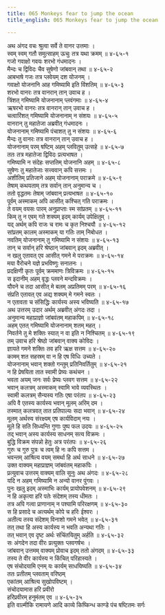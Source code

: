 ```yaml
---
title: 065 Monkeys fear to jump the ocean
title_english: 065 Monkeys fear to jump the ocean

---
```

अथ अंगद वचः श्रुत्वा सर्वे ते वानर उत्तमाः ।  
स्वम् स्वम् गतौ समुत्साहम् ऊचुः तत्र यथा क्रमम् ॥ ४-६५-१  
गजो गवाक्षो गवयः शरभो गंधमादनः ।  
मैन्दः च द्विविदः चैव सुषेणो जांबवान् तथा ॥ ४-६५-२  
आबभाषे गजः तत्र प्लवेयम् दश योजनम् ।  
गवाक्षो योजनानि आह गमिष्यामि इति विंशतिम् ॥ ४-६५-३  
शरभो वानरः तत्र वानरान् तान् उवाच ह ।  
त्रिंशत् गमिष्यामि योजनानाम् प्लवंगमाः ॥ ४-६५-४  
ऋषरभो वानरः तत्र वानरान् तान् उवाच ह ।  
चत्वारिंशत् गमिष्यामि योजनानाम् न संशयः ॥ ४-६५-५  
वानरान् तु महातेजा अब्रवीत् गंधमादनः ।  
योजनानाम् गमिष्यामि पंचाशत् तु न संशयः ॥ ४-६५-६  
मैन्दः तु वानरः तत्र वानरान् तान् उवाच ह ।  
योजनानाम् परम् षष्टिम् अहम् प्लवितुम् उत्सहे ॥ ४-६५-७  
ततः तत्र महातेजा द्विविदः प्रत्यभाषत ।  
गमिष्यामि न संदेहः सप्ततिम् योजनानि अहम् ॥ ४-६५-८  
सुषेणः तु महातेजाः सत्त्ववान् कपि सत्तमः ।  
अशीतिम् प्रतिजाने अहम् योजनानाम् पराक्रमे ॥ ४-६५-९  
तेषाम् कथयताम् तत्र सर्वान् तान् अनुमान्य च ।  
ततो वृद्धतमः तेषाम् जांबवान् प्रत्यभाषत ॥ ४-६५-१०  
पूर्वम् अस्माकम् अपि आसीत् कश्चित् गति पराक्रमः ।  
ते वयम् वयसः पारम् अनुप्राप्ताः स्म सांप्रतम् ॥ ४-६५-११  
किम् तु न एवम् गते शक्यम् इदम् कार्यम् उपेक्षितुम् ।  
यद् अर्थम् कपि राजः च रामः च कृत निश्चयौ ॥ ४-६५-१२  
सांप्रतम् कालम् अस्माकम् या गतिः ताम् निबोधत ।  
नवतिम् योजनानाम् तु गमिष्यामि न संशयः ॥ ४-६५-१३  
तान् च सर्वान् हरि श्रेष्ठान् जांबवान् इदम् अब्रवीत् ।  
न खलु एतावत् एव आसीत् गमने मे पराक्रमः ॥ ४-६५-१४  
मया वैरोचने यज्ञे प्रभविष्णुः सनातनः ।  
प्रदक्षिणी कृतः पूर्वम् क्रममाणः त्रिविक्रमः ॥ ४-६५-१५  
स इदानीम् अहम् वृद्धः प्लवने मन्दविक्रमः ।  
यौवने च तदा आसीत् मे बलम् अप्रतिमम् परम् ॥ ४-६५-१६  
संप्रति एतावत् एव अद्य शक्यम् मे गमने स्वतः ।  
न एतावता च संसिद्धिः कार्यस्य अस्य भविष्यति ॥ ४-६५-१७  
अथ उत्तरम् उदार अर्थम् अब्रवीत् अंगदः तदा ।  
अनुमान्य महाप्राज्ञो जांबवंतम् महाकपिम् ॥ ४-६५-१८  
अहम् एतत् गमिष्यामि योजनानाम् शतम् महत् ।  
निवर्तने तु मे शक्तिः स्यात् न वा इति न निश्चितम् ॥ ४-६५-१९  
तम् उवाच हरि श्रेष्ठो जांबवान् वाक्य कोविदः ।  
ज्ञायते गमने शक्तिः तव हरि ऋक्ष सत्तम ॥ ४-६५-२०  
कामम् शत सहस्रम् वा न हि एष विधिः उच्यते ।  
योजनानाम् भवान् शक्तो गन्तुम् प्रतिनिवर्तितुम् ॥ ४-६५-२१  
न हि प्रेषयिता तात स्वामी प्रेष्यः कथंचन ।  
भवता अयम् जनः सर्वः प्रेष्यः प्लवग सत्तम ॥ ४-६५-२२  
भवान् कलत्रम् अस्माकम् स्वामि भावे व्यवस्थितः ।  
स्वामी कलत्रम् सैन्यस्य गतिः एषा परंतप ॥ ४-६५-२३  
अपि वै एतस्य कार्यस्य भवान् मूलम् अरिम् दम ।  
तस्मात् कलत्रवत् तात प्रतिपाल्यः सदा भवान् ॥ ४-६५-२४  
मूलम् अर्थस्य संरक्ष्यम् एष कार्यविदाम् नयः ।  
मूले हि सति सिध्यन्ति गुणाः पुष्प फल उदयः ॥ ४-६५-२५  
तद् भवान् अस्य कार्यस्य साधनम् सत्य विक्रमः ।  
बुद्धि विक्रम संपन्नो हेतुः अत्र परंतपः ॥ ४-६५-२६  
गुरुः च गुरु पुत्रः च त्वम् हि नः कपि सत्तम ।  
भवन्तम् आश्रित्य वयम् समर्था हि अर्थ साधने ॥ ४-६५-२७  
उक्त वाक्यम् महाप्राज्ञम् जांबवंतम् महाकपिः ।  
प्रत्युवाच उत्तरम् वाक्यम् वालि सूनुः अथ अंगदः ॥ ४-६५-२८  
यदि न अहम् गमिष्यामि न अन्यो वानर पुंगवः ।  
पुनः खलु इदम् अस्माभिः कार्यम् प्रायोपवेशनम् ॥ ४-६५-२९  
न हि अकृत्वा हरि पतेः संदेशम् तस्य धीमतः ।  
तत्र अपि गत्वा प्राणानाम् न पश्यामि परिरक्षणम् ॥ ४-६५-३०  
स हि प्रसादे च अत्यर्थम् कोपे च हरिः ईश्वरः ।  
अतीत्य तस्य संदेशम् विनाशो गमने भवेत् ॥ ४-६५-३१  
तत् तथा हि अस्य कार्यस्य न भवति अन्यथा गतिः ।  
तत् भवान् एव दृष्ट अर्थः संचिंतयितुम् अर्हति ॥ ४-६५-३२  
सः अंगदेन तदा वीरः प्रत्युक्तः प्लवगर्षभः ।  
जांबवान् उत्तमम् वाक्यम् प्रोवाच इदम् ततो अंगदम् ॥ ४-६५-३३  
तस्य ते वीर कार्यस्य न किंचित् परिहास्यते ।  
एष संचोदयामि एनम् यः कार्यम् साधयिष्यति ॥ ४-६५-३४  
ततः प्रतीतम् प्लवताम् वरिष्ठम्  
एकांतम् आश्रित्य सुखोपविष्टम् ।  
संचोदयामास हरि प्रवीरो  
हरिप्रवीरम् हनुमंतम् एव ॥ ४-६५-३५  
इति वाल्मीकि रामायणे आदि काव्ये किष्किन्ध काण्डे पंच षष्टितमः सर्गः